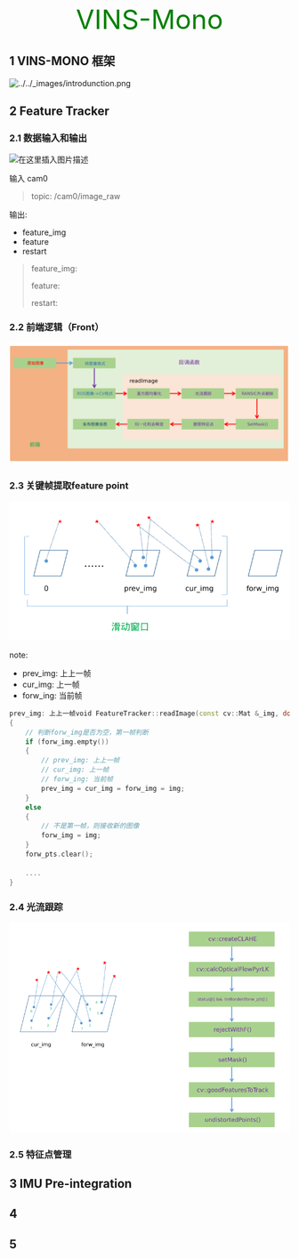 <center> <font color='green' size='15'> VINS-Mono </font> </center>

## 1 VINS-MONO 框架

![../../_images/introdunction.png](https://ltslam-doc.readthedocs.io/en/latest/_images/introdunction.png)

## 2 Feature Tracker

### 2.1 数据输入和输出

![在这里插入图片描述](https://img-blog.csdnimg.cn/20190113164824634.png?x-oss-process=image/watermark,type_ZmFuZ3poZW5naGVpdGk,shadow_10,text_aHR0cHM6Ly9ibG9nLmNzZG4ubmV0L3FxXzQxODM5MjIy,size_16,color_FFFFFF,t_70)

输入 cam0

>topic: /cam0/image_raw

输出:

* feature_img
* feature
* restart

> feature_img: 
>
> feature: 
>
> restart:



### 2.2 前端逻辑（Front）

![feature_tracker](./images/vins-mono/feature_tracker.png)



### 2.3 关键帧提取feature point

![feature_tracker](./images/vins-mono/sliding_window.png)

note:

* prev_img: 上上一帧
* cur_img: 上一帧
* forw_ing: 当前帧

```c++
prev_img: 上上一帧void FeatureTracker::readImage(const cv::Mat &_img, double _cur_time)
{
    // 判断forw_img是否为空，第一帧判断
    if (forw_img.empty())
    {
        // prev_img: 上上一帧
        // cur_img: 上一帧
        // forw_ing: 当前帧
        prev_img = cur_img = forw_img = img;
    }
    else
    {
        // 不是第一帧，则接收新的图像
        forw_img = img;
    }
    forw_pts.clear();
    
    ....
}
```



### 2.4 光流跟踪

![feature_tracker](./images/vins-mono/goodFeaturesToTrack.png)

### 2.5 特征点管理





## 3 IMU Pre-integration





## 4





## 5


